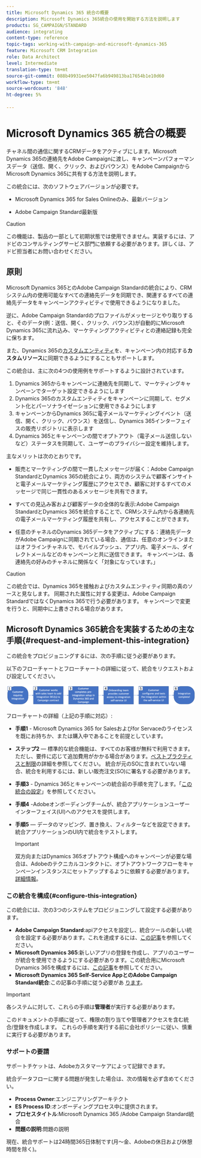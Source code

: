 ```yaml
---
title: Microsoft Dynamics 365 統合の概要
description: Microsoft Dynamics 365統合の使用を開始する方法を説明します
products: SG_CAMPAIGN/STANDARD
audience: integrating
content-type: reference
topic-tags: working-with-campaign-and-microsoft-dynamics-365
feature: Microsoft CRM Integration
role: Data Architect
level: Intermediate
translation-type: tm+mt
source-git-commit: 088b49931ee5047fa6b949813ba17654b1e10d60
workflow-type: tm+mt
source-wordcount: '848'
ht-degree: 5%

---
```



# Microsoft Dynamics 365 統合の概要

チャネル間の通信に関するCRMデータをアクティブにします。Microsoft Dynamics 365の連絡先をAdobe Campaignに渡し、キャンペーンパフォーマンスデータ（送信、開く、クリック、およびバウンス）をAdobe CampaignからMicrosoft Dynamics 365に共有する方法を説明します。

この統合には、次のソフトウェアバージョンが必要です。

* Microsoft Dynamics 365 for Sales Onlineのみ、最新バージョン

* Adobe Campaign Standard最新版

>[!CAUTION]
>
>この機能は、製品の一部として初期状態では使用できません。実装するには、アドビのコンサルティングサービス部門に依頼する必要があります。詳しくは、アドビ担当者にお問い合わせください。


## 原則

Microsoft Dynamics 365とのAdobe Campaign Standardの統合により、CRMシステム内の使用可能なすべての連絡先データを同期でき、関連するすべての連絡先データをキャンペーンアクティビティで使用できるようになりました。

逆に、Adobe Campaign Standardのプロファイルがメッセージとやり取りすると、そのデータ(例：送信、開く、クリック、バウンス)が自動的にMicrosoft Dynamics 365に流れ込み、マーケティングアクティビティとの連絡記録も完全に保ちます。

また、Dynamics 365の[カスタムエンティティ](../../integrating/using/d365-acs-self-service-app-settings.md)を、キャンペーン内の対応する&#x200B;**カスタムリソース**&#x200B;に同期できるようにすることもサポートします。

この統合は、主に次の4つの使用例をサポートするように設計されています。

1. Dynamics 365からキャンペーンに連絡先を同期して、マーケティングキャンペーンでターゲット設定できるようにします
1. Dynamics 365のカスタムエンティティをキャンペーンに同期して、セグメント化とパーソナライゼーションに使用できるようにします
1. キャンペーンからDynamics 365に電子メールマーケティングイベント（送信、開く、クリック、バウンス）を送信し、Dynamics 365インターフェイスの販売リポジトリに表示します
1. Dynamics 365とキャンペーンの間でオプトアウト（電子メール送信しないなど）ステータスを同期して、ユーザーのプライバシー設定を維持します。

主なメリットは次のとおりです。

* 販売とマーケティングの間で一貫したメッセージが届く：Adobe Campaign StandardとDynamics 365の統合により、両方のシステムで顧客インサイトと電子メールマーケティング履歴にアクセスでき、顧客に対するすべてのメッセージで同じ一貫性のあるメッセージを共有できます。

* すべての見込み客および顧客データの全体的な表示:Adobe Campaign StandardとDynamics 365を統合することで、CRMシステム内から各連絡先の電子メールマーケティング履歴を共有し、アクセスすることができます。

* 任意のチャネルのDynamics 365データをアクティブにする：連絡先データがAdobe Campaignに同期されている場合、通信は、任意のオンラインまたはオフラインチャネルで、モバイルプッシュ、アプリ内、電子メール、ダイレクトメールなどのキャンペーンと共に送信できます。 キャンペーンは、各連絡先の好みのチャネルに関係なく「対象になっています。」

>[!CAUTION]
>
>この統合では、Dynamics 365を接触およびカスタムエンティティ同期の真のソースと見なします。  同期された属性に対する変更は、Adobe Campaign StandardではなくDynamics 365で行う必要があります。  キャンペーンで変更を行うと、同期中に上書きされる場合があります。


## Microsoft Dynamics 365統合を実装するための主な手順{#request-and-implement-this-integration}

この統合をプロビジョニングするには、次の手順に従う必要があります。

以下のフローチャートとフローチャートの詳細に従って、統合をリクエストおよび設定してください。

![](assets/provisioning-wf.png)

フローチャートの詳細（上記の手順に対応）:

* **手順1** - Microsoft Dynamics 365 for Salesおよびfor Servaceのライセンスを既にお持ちか、または購入中であることを前提としています。
* **ステップ2**  — 標準的な統合機能は、すべてのお客様が無料で利用できます。ただし、要件に応じて追加費用がかかる場合があります。[ベストプラクティスと制限](../../integrating/using/d365-acs-notices-and-recommendations.md)の詳細を参照してください。 統合が元のSOに含まれていない場合、統合を利用するには、新しい販売注文(SO)に署名する必要があります。
* **手順3**  - Dynamics 365とキャンペーンの統合前の手順を完了します。「[この統合の設定](#configure-this-integration)」を参照してください。
* **手順4** -Adobeオンボーディングチームが、統合アプリケーションユーザーインターフェイス(UI)へのアクセスを提供します。
* **手順5**  — データのマッピング、置き換え、フィルターなどを設定できます。統合アプリケーションのUI内で統合をテストします。

   >[!IMPORTANT]
   >
   > 双方向またはDynamics 365オプトアウト構成へのキャンペーンが必要な場合は、Adobeのテクニカルコンタクトに、オプトアウトワークフローをキャンペーンインスタンスにセットアップするように依頼する必要があります。 [詳細情報](../../integrating/using/d365-acs-notices-and-recommendations.md#opt-out)。

### この統合を構成{#configure-this-integration}

この統合には、次の3つのシステムをプロビジョニングして設定する必要があります。

* **Adobe Campaign Standard**:apiアクセスを設定し、統合ツールの新しい統合を設定する必要があります。これを達成するには、[この記事](../../integrating/using/d365-acs-configure-adobe-io.md)を参照してください。
* **Microsoft Dynamics 365**:新しいアプリの登録を作成し、アプリのユーザーが統合を使用できるようにする必要があります。この統合用にMicrosoft Dynamics 365を構成するには、[この記事](../../integrating/using/d365-acs-configure-d365.md)を参照してください。
* **Microsoft Dynamics 365 Self-Service AppとのAdobe Campaign Standard統合**:この記事の手順に従う必要があ [ります](../../integrating/using/d365-acs-self-service-app-control-access.md)。

>[!IMPORTANT]
>
>各システムに対して、これらの手順は&#x200B;**管理者**&#x200B;が実行する必要があります。
>
>このドキュメントの手順に従って、権限の割り当てや管理者アクセスを含む統合/登録を作成します。  これらの手順を実行する前に会社ポリシーに従い、慎重に実行する必要があります。


### サポートの要請

サポートチケットは、Adobeカスタマーケアによって記録できます。

統合データフローに関する問題が発生した場合は、次の情報を必ず含めてください。

* **Process Owner**:エンジニアリングアーキテクト
* **ES Process ID**:オンボーディングプロセス中に提供されます。
* **プロセスタイトル**:Microsoft Dynamics 365 /Adobe Campaign Standard統合
* **問題の説明**:問題の説明

現在、統合サポートは24時間365日体制です(月～金、Adobeの休日および休憩時間を除く)。
